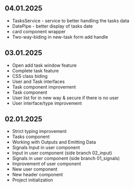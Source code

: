 ## 04.01.2025
- TasksService - service to better handling the tasks data
- DatePipe - better display of tasks date
- card component wrapper
- Two-way-biding in new-task form add handle
## 03.01.2025
- Open add task window feature
- Complete task feature
- CSS class biding
- User and Task interfaces
- Task component improvement
- Task component
- User list for in new way & secure if there is no user
- User interface/type improvement

## 02.01.2025
- Strict typing improvement
- Tasks component
- Working with Outputs and Emitting Data
- Signals Input in user component
- Input in user component (side branch 02_input)
- Signals in user component (side branch 01_signals)
- Improvement of user component
- New user component
- New header component
- Project initialization
